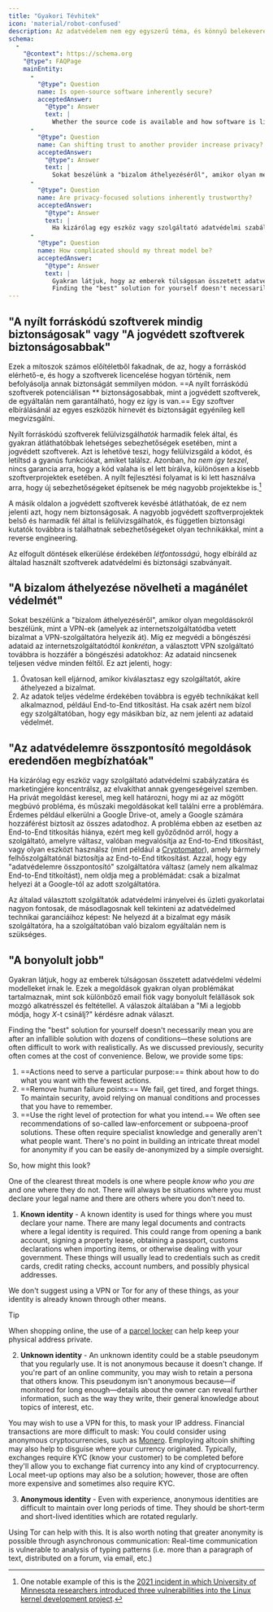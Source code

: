 ```yaml
---
title: "Gyakori Tévhitek"
icon: 'material/robot-confused'
description: Az adatvédelem nem egy egyszerű téma, és könnyű belekeveredni marketinges állításokba és egyéb dezinformációkba.
schema:
  - 
    "@context": https://schema.org
    "@type": FAQPage
    mainEntity:
      - 
        "@type": Question
        name: Is open-source software inherently secure?
        acceptedAnswer:
          "@type": Answer
          text: |
            Whether the source code is available and how software is licensed does not inherently affect its security in any way. Open-source software has the potential to be more secure than proprietary software, but there is absolutely no guarantee this is the case. When you evaluate software, you should look at the reputation and security of each tool on an individual basis.
      - 
        "@type": Question
        name: Can shifting trust to another provider increase privacy?
        acceptedAnswer:
          "@type": Answer
          text: |
            Sokat beszélünk a "bizalom áthelyezéséről", amikor olyan megoldásokról beszélünk, mint a VPN-ek (amelyek az internetszolgáltatódba vetett bizalmat a VPN-szolgáltatóra helyezik át). While this protects your browsing data from your ISP specifically, the VPN provider you choose still has access to your browsing data: Your data isn't completely secured from all parties.
      - 
        "@type": Question
        name: Are privacy-focused solutions inherently trustworthy?
        acceptedAnswer:
          "@type": Answer
          text: |
            Ha kizárólag egy eszköz vagy szolgáltató adatvédelmi szabályzatára és marketingjére koncentrálsz, az elvakíthat annak gyengeségeivel szemben. Ha privát megoldást keresel, meg kell határozni, hogy mi az az mögött megbúvó probléma, és műszaki megoldásokat kell találni erre a problémára. Érdemes például elkerülni a Google Drive-ot, amely a Google számára hozzáférést biztosít az összes adatodhoz. The underlying problem in this case is lack of E2EE, so you should make sure that the provider you switch to actually implements E2EE, or use a tool (like Cryptomator) which provides E2EE on any cloud provider. Azzal, hogy egy "adatvédelemre összpontosító" szolgáltatóra váltasz (amely nem alkalmaz End-to-End titkoítást), nem oldja meg a problémádat: csak a bizalmat helyezi át a Google-tól az adott szolgáltatóra.
      - 
        "@type": Question
        name: How complicated should my threat model be?
        acceptedAnswer:
          "@type": Answer
          text: |
            Gyakran látjuk, hogy az emberek túlságosan összetett adatvédelmi védelmi modelleket írnak le. Ezek a megoldások gyakran olyan problémákat tartalmaznak, mint sok különböző email fiók vagy bonyolult felállások sok mozgó alkatrésszel és feltétellel. The replies are usually answers to "What is the best way to do X?"
            Finding the "best" solution for yourself doesn't necessarily mean you are after an infallible solution with dozens of conditions—these solutions are often difficult to work with realistically. As we discussed previously, security often comes at the cost of convenience.
---
```


## "A nyílt forráskódú szoftverek mindig biztonságosak" vagy "A jogvédett szoftverek biztonságosabbak"

Ezek a mítoszok számos előítéletből fakadnak, de az, hogy a forráskód elérhető-e, és hogy a szoftverek licencelése hogyan történik, nem befolyásolja annak biztonságát semmilyen módon. ==A nyílt forráskódú szoftverek potenciálisan ** biztonságosabbak, mint a jogvédett szoftverek, de egyáltalán nem garantálható, hogy ez így is van.== Egy szoftver elbírálásánál az egyes eszközök hírnevét és biztonságát egyénileg kell megvizsgálni.

Nyílt forráskódú szoftverek felülvizsgál*hatók* harmadik felek által, és gyakran átláthatóbbak lehetséges sebezhetőségek esetében, mint a jogvédett szoftverek. Azt is lehetővé teszi, hogy felülvizsgáld a kódot, és letiltsd a gyanús funkciókat, amiket találsz. Azonban, *ha nem így teszel*, nincs garancia arra, hogy a kód valaha is el lett bírálva, különösen a kisebb szoftverprojektek esetében. A nyílt fejlesztési folyamat is ki lett használva arra, hogy új sebezhetőségeket építsenek be még nagyobb projektekbe is.[^1]

A másik oldalon a jogvédett szoftverek kevésbé átláthatóak, de ez nem jelenti azt, hogy nem biztonságosak. A nagyobb jogvédett szoftverprojektek belső és harmadik fél által is felülvizsgálhatók, és független biztonsági kutatók továbbra is találhatnak sebezhetőségeket olyan technikákkal, mint a reverse engineering.

Az elfogult döntések elkerülése érdekében *létfontosságú*, hogy elbíráld az általad használt szoftverek adatvédelmi és biztonsági szabványait.

## "A bizalom áthelyezése növelheti a magánélet védelmét"

Sokat beszélünk a "bizalom áthelyezéséről", amikor olyan megoldásokról beszélünk, mint a VPN-ek (amelyek az internetszolgáltatódba vetett bizalmat a VPN-szolgáltatóra helyezik át). Míg ez megvédi a böngészési adataid az internetszolgáltatódtól *konkrétan*, a választott VPN szolgáltató továbbra is hozzáfér a böngészési adatokhoz: Az adataid nincsenek teljesen védve minden féltől. Ez azt jelenti, hogy:

1. Óvatosan kell eljárnod, amikor kiválasztasz egy szolgáltatót, akire áthelyezed a bizalmat.
2. Az adatok teljes védelme érdekében továbbra is egyéb technikákat kell alkalmaznod, például End-to-End titkosítást. Ha csak azért nem bízol egy szolgáltatóban, hogy egy másikban bíz, az nem jelenti az adataid védelmét.

## "Az adatvédelemre összpontosító megoldások eredendően megbízhatóak"

Ha kizárólag egy eszköz vagy szolgáltató adatvédelmi szabályzatára és marketingjére koncentrálsz, az elvakíthat annak gyengeségeivel szemben. Ha privát megoldást keresel, meg kell határozni, hogy mi az az mögött megbúvó probléma, és műszaki megoldásokat kell találni erre a problémára. Érdemes például elkerülni a Google Drive-ot, amely a Google számára hozzáférést biztosít az összes adatodhoz. A probléma ebben az esetben az End-to-End titkosítás hiánya, ezért meg kell győződnöd arról, hogy a szolgáltató, amelyre váltasz, valóban megvalósítja az End-to-End titkosítást, vagy olyan eszközt használsz (mint például a [Cryptomator](../encryption.md#cryptomator-cloud)), amely bármely felhőszolgáltatónál biztosítja az End-to-End titkosítást. Azzal, hogy egy "adatvédelemre összpontosító" szolgáltatóra váltasz (amely nem alkalmaz End-to-End titkoítást), nem oldja meg a problémádat: csak a bizalmat helyezi át a Google-tól az adott szolgáltatóra.

Az általad választott szolgáltatók adatvédelmi irányelvei és üzleti gyakorlatai nagyon fontosak, de másodlagosnak kell tekinteni az adatvédelmed technikai garanciáihoz képest: Ne helyezd át a bizalmat egy másik szolgáltatóra, ha a szolgáltatóban való bizalom egyáltalán nem is szükséges.

## "A bonyolult jobb"

Gyakran látjuk, hogy az emberek túlságosan összetett adatvédelmi védelmi modelleket írnak le. Ezek a megoldások gyakran olyan problémákat tartalmaznak, mint sok különböző email fiók vagy bonyolult felállások sok mozgó alkatrésszel és feltétellel. A válaszok általában a "Mi a legjobb módja, hogy *X*-t csinálj?" kérdésre adnak választ.

Finding the "best" solution for yourself doesn't necessarily mean you are after an infallible solution with dozens of conditions—these solutions are often difficult to work with realistically. As we discussed previously, security often comes at the cost of convenience. Below, we provide some tips:

1. ==Actions need to serve a particular purpose:== think about how to do what you want with the fewest actions.
2. ==Remove human failure points:== We fail, get tired, and forget things. To maintain security, avoid relying on manual conditions and processes that you have to remember.
3. ==Use the right level of protection for what you intend.== We often see recommendations of so-called law-enforcement or subpoena-proof solutions. These often require specialist knowledge and generally aren't what people want. There's no point in building an intricate threat model for anonymity if you can be easily de-anonymized by a simple oversight.

So, how might this look?

One of the clearest threat models is one where people *know who you are* and one where they do not. There will always be situations where you must declare your legal name and there are others where you don't need to.

1. **Known identity** - A known identity is used for things where you must declare your name. There are many legal documents and contracts where a legal identity is required. This could range from opening a bank account, signing a property lease, obtaining a passport, customs declarations when importing items, or otherwise dealing with your government. These things will usually lead to credentials such as credit cards, credit rating checks, account numbers, and possibly physical addresses.

We don't suggest using a VPN or Tor for any of these things, as your identity is already known through other means.

<div class="admonition tip" markdown>
<p class="admonition-title">Tip</p>

When shopping online, the use of a [parcel locker](https://en.wikipedia.org/wiki/Parcel_locker) can help keep your physical address private.

</div>

2. **Unknown identity** - An unknown identity could be a stable pseudonym that you regularly use. It is not anonymous because it doesn't change. If you're part of an online community, you may wish to retain a persona that others know. This pseudonym isn't anonymous because—if monitored for long enough—details about the owner can reveal further information, such as the way they write, their general knowledge about topics of interest, etc.

You may wish to use a VPN for this, to mask your IP address. Financial transactions are more difficult to mask: You could consider using anonymous cryptocurrencies, such as [Monero](https://getmonero.org). Employing altcoin shifting may also help to disguise where your currency originated. Typically, exchanges require KYC (know your customer) to be completed before they'll allow you to exchange fiat currency into any kind of cryptocurrency. Local meet-up options may also be a solution; however, those are often more expensive and sometimes also require KYC.

3. **Anonymous identity** - Even with experience, anonymous identities are difficult to maintain over long periods of time. They should be short-term and short-lived identities which are rotated regularly.

Using Tor can help with this. It is also worth noting that greater anonymity is possible through asynchronous communication: Real-time communication is vulnerable to analysis of typing patterns (i.e. more than a paragraph of text, distributed on a forum, via email, etc.)

[^1]: One notable example of this is the [2021 incident in which University of Minnesota researchers introduced three vulnerabilities into the Linux kernel development project](https://cse.umn.edu/cs/linux-incident).
